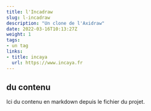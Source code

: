 ```yaml
---
title: l'Incadraw
slug: l-incadraw
description: "Un clone de l'Axidraw"
date: 2022-03-16T10:13:27Z
weight: 1
tags:
- un tag
links:
- title: incaya
  url: https://www.incaya.fr
---
```


## du contenu

Ici du contenu en markdown depuis le fichier du projet.
